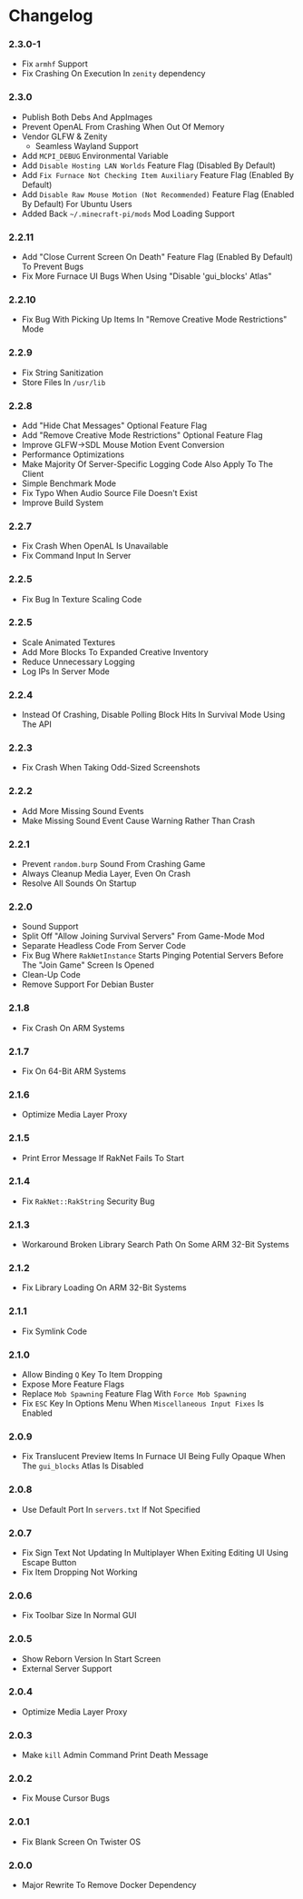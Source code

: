 # Changelog

### **2.3.0-1**
* Fix ``armhf`` Support
* Fix Crashing On Execution In ``zenity`` dependency

### **2.3.0**
* Publish Both Debs And AppImages
* Prevent OpenAL From Crashing When Out Of Memory
* Vendor GLFW & Zenity
  * Seamless Wayland Support
* Add ``MCPI_DEBUG`` Environmental Variable
* Add ``Disable Hosting LAN Worlds`` Feature Flag (Disabled By Default)
* Add ``Fix Furnace Not Checking Item Auxiliary`` Feature Flag (Enabled By Default)
* Add ``Disable Raw Mouse Motion (Not Recommended)`` Feature Flag (Enabled By Default) For Ubuntu Users
* Added Back `~/.minecraft-pi/mods` Mod Loading Support

### **2.2.11**
* Add "Close Current Screen On Death" Feature Flag (Enabled By Default) To Prevent Bugs
* Fix More Furnace UI Bugs When Using "Disable 'gui_blocks' Atlas"

### **2.2.10**
* Fix Bug With Picking Up Items In "Remove Creative Mode Restrictions" Mode

### **2.2.9**
* Fix String Sanitization
* Store Files In `/usr/lib`

### **2.2.8**
* Add "Hide Chat Messages" Optional Feature Flag
* Add "Remove Creative Mode Restrictions" Optional Feature Flag
* Improve GLFW->SDL Mouse Motion Event Conversion
* Performance Optimizations
* Make Majority Of Server-Specific Logging Code Also Apply To The Client
* Simple Benchmark Mode
* Fix Typo When Audio Source File Doesn't Exist
* Improve Build System

### **2.2.7**
* Fix Crash When OpenAL Is Unavailable
* Fix Command Input In Server

### **2.2.5**
* Fix Bug In Texture Scaling Code

### **2.2.5**
* Scale Animated Textures
* Add More Blocks To Expanded Creative Inventory
* Reduce Unnecessary Logging
* Log IPs In Server Mode

### **2.2.4**
* Instead Of Crashing, Disable Polling Block Hits In Survival Mode Using The API

### **2.2.3**
* Fix Crash When Taking Odd-Sized Screenshots

### **2.2.2**
* Add More Missing Sound Events
* Make Missing Sound Event Cause Warning Rather Than Crash

### **2.2.1**
* Prevent ``random.burp`` Sound From Crashing Game
* Always Cleanup Media Layer, Even On Crash
* Resolve All Sounds On Startup

### **2.2.0**
* Sound Support
* Split Off "Allow Joining Survival Servers" From Game-Mode Mod
* Separate Headless Code From Server Code
* Fix Bug Where ``RakNetInstance`` Starts Pinging Potential Servers Before The "Join Game" Screen Is Opened
* Clean-Up Code
* Remove Support For Debian Buster

### **2.1.8**
* Fix Crash On ARM Systems

### **2.1.7**
* Fix On 64-Bit ARM Systems

### **2.1.6**
* Optimize Media Layer Proxy

### **2.1.5**
* Print Error Message If RakNet Fails To Start

### **2.1.4**
* Fix ``RakNet::RakString`` Security Bug

### **2.1.3**
* Workaround Broken Library Search Path On Some ARM 32-Bit Systems

### **2.1.2**
* Fix Library Loading On ARM 32-Bit Systems

### **2.1.1**
* Fix Symlink Code

### **2.1.0**
* Allow Binding ``Q`` Key To Item Dropping
* Expose More Feature Flags
* Replace ``Mob Spawning`` Feature Flag With ``Force Mob Spawning``
* Fix ``ESC`` Key In Options Menu When ``Miscellaneous Input Fixes`` Is Enabled

### **2.0.9**
* Fix Translucent Preview Items In Furnace UI Being Fully Opaque When The ``gui_blocks`` Atlas Is Disabled

### **2.0.8**
* Use Default Port In ``servers.txt`` If Not Specified

### **2.0.7**
* Fix Sign Text Not Updating In Multiplayer When Exiting Editing UI Using Escape Button
* Fix Item Dropping Not Working

### **2.0.6**
* Fix Toolbar Size In Normal GUI

### **2.0.5**
* Show Reborn Version In Start Screen
* External Server Support

### **2.0.4**
* Optimize Media Layer Proxy

### **2.0.3**
* Make ``kill`` Admin Command Print Death Message

### **2.0.2**
* Fix Mouse Cursor Bugs

### **2.0.1**
* Fix Blank Screen On Twister OS

### **2.0.0**
* Major Rewrite To Remove Docker Dependency
